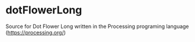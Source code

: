 # dotFlowerLong
Source for Dot Flower Long written in the Processing programing language (https://processing.org/)
